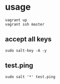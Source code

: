 # usage

```
vagrant up
vagrant ssh master
```

## accept all keys

```
sudo salt-key -A -y
```

## test.ping

```
sudo salt '*' test.ping
```
